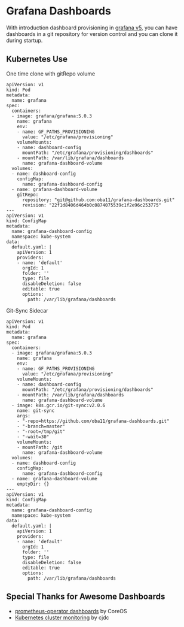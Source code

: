 # Grafana Dashboards

With introduction dashboard provisioning in [grafana v5](http://docs.grafana.org/guides/whats-new-in-v5/#dashboards), you can have dashboards in a git repository for version control and you can clone it during startup.

## Kubernetes Use

One time clone with gitRepo volume

```
apiVersion: v1
kind: Pod
metadata:
  name: grafana
spec:
  containers:
  - image: grafana/grafana:5.0.3
    name: grafana
    env:
    - name: GF_PATHS_PROVISIONING
      value: "/etc/grafana/provisioning"
    volumeMounts:
    - name: dashboard-config
      mountPath: "/etc/grafana/provisioning/dashboards"
    - mountPath: /var/lib/grafana/dashboards
      name: grafana-dashboard-volume
  volumes:
  - name: dashboard-config
    configMap:
      name: grafana-dashboard-config
  - name: grafana-dashboard-volume
    gitRepo:
      repository: "git@github.com:oba11/grafana-dashboards.git"
      revision: "22f1d8406d464b0c0874075539c1f2e96c253775"
---
apiVersion: v1
kind: ConfigMap
metadata:
  name: grafana-dashboard-config
  namespace: kube-system
data:
  default.yaml: |
    apiVersion: 1
    providers:
    - name: 'default'
      orgId: 1
      folder: ''
      type: file
      disableDeletion: false
      editable: true
      options:
        path: /var/lib/grafana/dashboards
```

Git-Sync Sidecar

```
apiVersion: v1
kind: Pod
metadata:
  name: grafana
spec:
  containers:
  - image: grafana/grafana:5.0.3
    name: grafana
    env:
    - name: GF_PATHS_PROVISIONING
      value: "/etc/grafana/provisioning"
    volumeMounts:
    - name: dashboard-config
      mountPath: "/etc/grafana/provisioning/dashboards"
    - mountPath: /var/lib/grafana/dashboards
      name: grafana-dashboard-volume
  - image: k8s.gcr.io/git-sync:v2.0.6
    name: git-sync
    args:
    - "-repo=https://github.com/oba11/grafana-dashboards.git"
    - "-branch=master"
    - "-root=/tmp/git"
    - "-wait=30"
    volumeMounts:
    - mountPath: /git
      name: grafana-dashboard-volume
  volumes:
  - name: dashboard-config
    configMap:
      name: grafana-dashboard-config
  - name: grafana-dashboard-volume
    emptyDir: {}
---
apiVersion: v1
kind: ConfigMap
metadata:
  name: grafana-dashboard-config
  namespace: kube-system
data:
  default.yaml: |
    apiVersion: 1
    providers:
    - name: 'default'
      orgId: 1
      folder: ''
      type: file
      disableDeletion: false
      editable: true
      options:
        path: /var/lib/grafana/dashboards
```



## Special Thanks for Awesome Dashboards

* [prometheus-operator dashboards](https://github.com/coreos/prometheus-operator/blob/master/contrib/kube-prometheus/manifests/grafana/grafana-dashboard-definitions.yaml) by CoreOS
* [Kubernetes cluster monitoring](https://grafana.com/dashboards/1621) by cjdc
